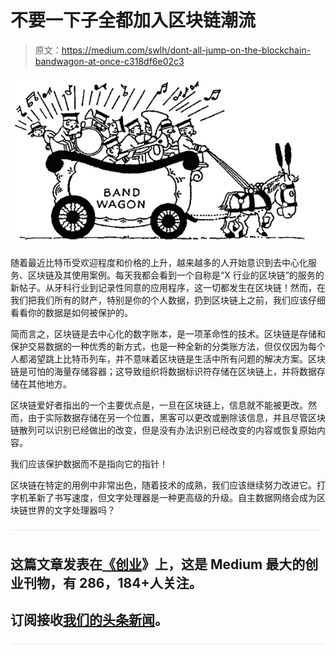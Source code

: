 # 不要一下子全都加入区块链潮流

> 原文：<https://medium.com/swlh/dont-all-jump-on-the-blockchain-bandwagon-at-once-c318df6e02c3>

![](img/1324e5a3e9956280dae36105ca5f5569.png)

随着最近比特币受欢迎程度和价格的上升，越来越多的人开始意识到去中心化服务、区块链及其使用案例。每天我都会看到一个自称是“X 行业的区块链”的服务的新帖子。从牙科行业到记录性同意的应用程序，这一切都发生在区块链！然而，在我们把我们所有的财产，特别是你的个人数据，扔到区块链上之前，我们应该仔细看看你的数据是如何被保护的。

简而言之，区块链是去中心化的数字账本，是一项革命性的技术。区块链是存储和保护交易数据的一种优秀的新方式，也是一种全新的分类账方法，但仅仅因为每个人都渴望跳上比特币列车，并不意味着区块链是生活中所有问题的解决方案。区块链是可怕的海量存储容器；这导致组织将数据标识符存储在区块链上，并将数据存储在其他地方。

区块链爱好者指出的一个主要优点是，一旦在区块链上，信息就不能被更改。然而，由于实际数据存储在另一个位置，黑客可以更改或删除该信息，并且尽管区块链散列可以识别已经做出的改变，但是没有办法识别已经改变的内容或恢复原始内容。

我们应该保护数据而不是指向它的指针！

区块链在特定的用例中非常出色，随着技术的成熟，我们应该继续努力改进它。打字机革新了书写速度，但文字处理器是一种更高级的升级。自主数据网络会成为区块链世界的文字处理器吗？

![](img/731acf26f5d44fdc58d99a6388fe935d.png)

## 这篇文章发表在[《创业](https://medium.com/swlh)》上，这是 Medium 最大的创业刊物，有 286，184+人关注。

## 订阅接收[我们的头条新闻](http://growthsupply.com/the-startup-newsletter/)。

![](img/731acf26f5d44fdc58d99a6388fe935d.png)
